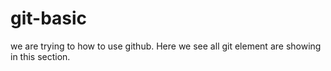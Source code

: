 # git-basic
we are trying to how to use github.
Here we see all git element are showing in this section.  
